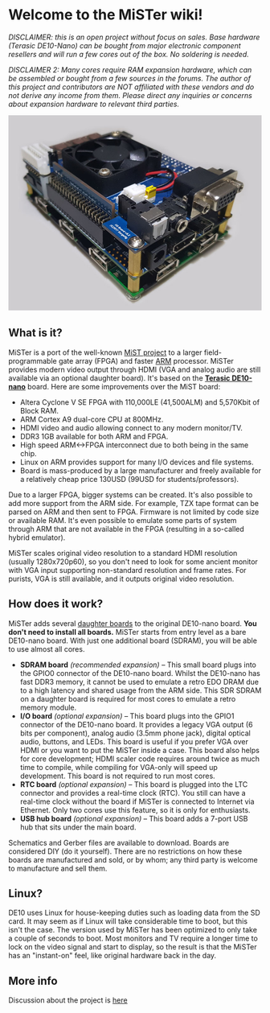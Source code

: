 # Welcome to the MiSTer wiki!

_DISCLAIMER: this is an open project without focus on sales. Base hardware (Terasic DE10-Nano) can be bought from major electronic component resellers and will run a few cores out of the box. No soldering is needed._ 

_DISCLAIMER 2: Many cores require RAM expansion hardware, which can be assembled or bought from a few sources in the forums. The author of this project and contributors are NOT affiliated with these vendors and do not derive any income from them. Please direct any inquiries or concerns about expansion hardware to relevant third parties._

![photo](pictures/MiSTer.jpg)

## What is it?

MiSTer is a port of the well-known [MiST project](https://github.com/mist-devel/mist-board/wiki) to a larger field-programmable gate array (FPGA) and faster [ARM](https://en.wikipedia.org/wiki/ARM_architecture) processor. MiSTer provides modern video output through HDMI (VGA and analog audio are still available via an optional daughter board). It's based on the [**Terasic DE10-nano**](http://www.terasic.com.tw/cgi-bin/page/archive.pl?Language=English&CategoryNo=167&No=1046) board.
Here are some improvements over the MiST board:

* Altera Cyclone V SE FPGA with 110,000LE (41,500ALM) and 5,570Kbit of Block RAM.
* ARM Cortex A9 dual-core CPU at 800MHz.
* HDMI video and audio allowing connect to any modern monitor/TV.
* DDR3 1GB available for both ARM and FPGA.
* High speed ARM<->FPGA interconnect due to both being in the same chip.
* Linux on ARM provides support for many I/O devices and file systems.
* Board is mass-produced by a large manufacturer and freely available for a relatively cheap price 130USD (99USD for students/professors).

Due to a larger FPGA, bigger systems can be created. It's also possible to add more support from the ARM side. For example, TZX tape format can be parsed on ARM and then sent to FPGA. Firmware is not limited by code size or available RAM. It's even possible to emulate some parts of system through ARM that are not available in the FPGA (resulting in a so-called hybrid emulator). 

MiSTer scales original video resolution to a standard HDMI resolution (usually 1280x720p60), so you don't need to look for some ancient monitor with VGA input supporting non-standard resolution and frame rates. For purists, VGA is still available, and it outputs original video resolution.

## How does it work?

MiSTer adds several [daughter boards](https://github.com/MiSTer-devel/Hardware_MiSTer) to the original DE10-nano board. **You don't need to install all boards.** MiSTer starts from entry level as a bare DE10-nano board. With just one additional board (SDRAM), you will be able to use almost all cores.
* **SDRAM board** _(recommended expansion)_ – This small board plugs into the GPIO0 connector of the DE10-nano board. Whilst the DE10-nano has fast DDR3 memory, it cannot be used to emulate a retro EDO DRAM due to a high latency and shared usage from the ARM side. This SDR SDRAM on a daughter board is required for most cores to emulate a retro memory module.
* **I/O board** _(optional expansion)_ – This board plugs into the GPIO1 connector of the DE10-nano board. It provides a legacy VGA output (6 bits per component), analog audio (3.5mm phone jack), digital optical audio, buttons, and LEDs. This board is useful if you prefer VGA over HDMI or you want to put the MiSTer inside a case. This board also helps for  core development; HDMI scaler code requires around twice as much time to compile, while compiling for VGA-only will speed up development. This board is not required to run most cores.
* **RTC board** _(optional expansion)_ – This board is plugged into the LTC connector and provides a real-time clock (RTC). You still can have a real-time clock without the board if MiSTer is connected to Internet via Ethernet. Only two cores use this feature, so it is only for enthusiasts.
* **USB hub board** _(optional expansion)_ – This board adds a 7-port USB hub that sits under the main board.

Schematics and Gerber files are available to download. Boards are considered DIY (do it yourself). There are no restrictions on how these boards are manufactured and sold, or by whom; any third party is welcome to manufacture and sell them.

## Linux?

DE10 uses Linux for house-keeping duties such as loading data from the SD card. It may seem as if Linux will take considerable time to boot, but this isn't the case. The version used by MiSTer has been optimized to only take a couple of seconds to boot. Most monitors and TV require a longer time to lock on the video signal and start to display, so the result is that the MiSTer has an "instant-on" feel, like original hardware back in the day.

## More info
Discussion about the project is [here](http://www.atari-forum.com/viewforum.php?f=117)
